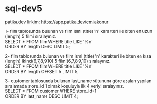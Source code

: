 # sql-dev5
patika.dev linkim: https://app.patika.dev/cmilakonur <br />

1- film tablosunda bulunan ve film ismi (title) 'n' karakteri ile biten en uzun (length) 5 filmi sıralayınız. <br />
SELECT * FROM film WHERE title LIKE '%n' <br />
ORDER BY length DESC LIMIT 5; <br />

2- film tablosunda bulunan ve film ismi (title) 'n' karakteri ile biten en kısa (length) ikinci(6,7,8,9,10) 5 filmi(6,7,8,9,10) sıralayınız. <br />
SELECT * FROM film WHERE title LIKE '%n' <br />
ORDER BY length OFFSET 5 LIMIT 5; <br />

3- customer tablosunda bulunan last_name sütununa göre azalan yapılan sıralamada store_id 1 olmak koşuluyla ilk 4 veriyi sıralayınız. <br />
SELECT * FROM customer WHERE store_id=1 <br />
ORDER BY last_name DESC LIMIT 4; <br />
